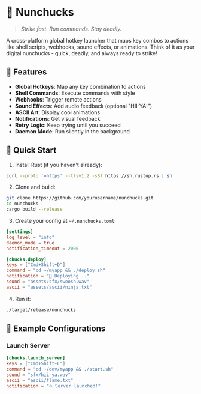 # 🥷 Nunchucks

> *Strike fast. Run commands. Stay deadly.*

A cross-platform global hotkey launcher that maps key combos to actions like shell scripts, webhooks, sound effects, or animations. Think of it as your digital nunchucks - quick, deadly, and always ready to strike!

## 🎯 Features

- **Global Hotkeys**: Map any key combination to actions
- **Shell Commands**: Execute commands with style
- **Webhooks**: Trigger remote actions
- **Sound Effects**: Add audio feedback (optional "HII-YA!")
- **ASCII Art**: Display cool animations
- **Notifications**: Get visual feedback
- **Retry Logic**: Keep trying until you succeed
- **Daemon Mode**: Run silently in the background

## 🚀 Quick Start

1. Install Rust (if you haven't already):

 ```bash
 curl --proto '=https' --tlsv1.2 -sSf https://sh.rustup.rs | sh
 ```

2. Clone and build:

 ```bash
 git clone https://github.com/yourusername/nunchucks.git
 cd nunchucks
 cargo build --release
 ```

3. Create your config at `~/.nunchucks.toml`:

 ```toml
 [settings]
 log_level = "info"
 daemon_mode = true
 notification_timeout = 2000

 [chucks.deploy]
 keys = ["Cmd+Shift+D"]
 command = "cd ~/myapp && ./deploy.sh"
 notification = "🚀 Deploying..."
 sound = "assets/sfx/swoosh.wav"
 ascii = "assets/ascii/ninja.txt"
 ```

4. Run it:

 ```bash
 ./target/release/nunchucks
 ```

## 🎨 Example Configurations

### Launch Server

```toml
[chucks.launch_server]
keys = ["Cmd+Shift+L"]
command = "cd ~/dev/myapp && ./start.sh"
sound = "sfx/hii-ya.wav"
ascii = "ascii/flame.txt"
notification = "🔥 Server launched!"
```
